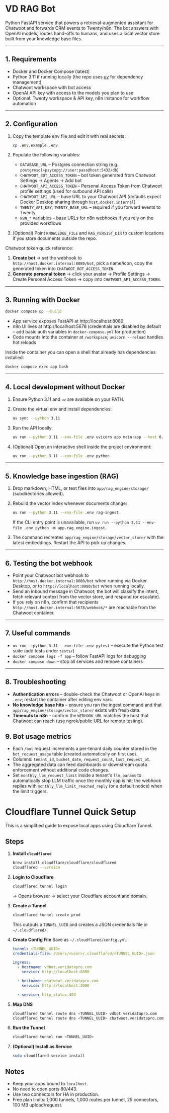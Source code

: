 # VD RAG Bot

Python FastAPI service that powers a retrieval-augmented assistant for Chatwoot and forwards CRM events to Twenty/n8n. The bot answers with OpenAI models, routes hand-offs to humans, and uses a local vector store built from your knowledge base files.

---

## 1. Requirements

- Docker and Docker Compose (latest)
- Python 3.11 if running locally (the repo uses [uv](https://docs.astral.sh/uv/) for dependency management)
- Chatwoot workspace with bot access
- OpenAI API key with access to the models you plan to use
- Optional: Twenty workspace & API key, n8n instance for workflow automation

---

## 2. Configuration

1. Copy the template env file and edit it with real secrets:

   ```bash
   cp .env.example .env
   ```

2. Populate the following variables:

   - `DATABASE_URL` – Postgres connection string (e.g. `postgresql+psycopg://user:pass@host:5432/db`)
   - `CHATWOOT_BOT_ACCESS_TOKEN` – bot token generated from Chatwoot Settings → Agents → Add bot
   - `CHATWOOT_API_ACCESS_TOKEN` – Personal Access Token from Chatwoot profile settings (used for outbound API calls)
   - `CHATWOOT_API_URL` – base URL to your Chatwoot API (defaults expect Docker Desktop sharing through `host.docker.internal`)
   - `TWENTY_API_KEY`, `TWENTY_BASE_URL` – required if you forward events to Twenty
   - `N8N_*` variables – base URLs for n8n webhooks if you rely on the provided workflows

3. (Optional) Point `KNOWLEDGE_FILE` and `RAG_PERSIST_DIR` to custom locations if you store documents outside the repo.

Chatwoot token quick reference:

1. **Create bot** → set the webhook to `http://host.docker.internal:8080/bot`, pick a name/icon, copy the generated token into `CHATWOOT_BOT_ACCESS_TOKEN`.
2. **Generate personal token** → click your avatar → Profile Settings → Create Personal Access Token → copy into `CHATWOOT_API_ACCESS_TOKEN`.

---

## 3. Running with Docker

```bash
docker compose up --build
```

- App service exposes FastAPI at http://localhost:8080
- n8n UI lives at http://localhost:5678 (credentials are disabled by default – add basic auth variables in `docker-compose.yml` for production)
- Code mounts into the container at `/workspace`; `uvicorn --reload` handles hot reloads

Inside the container you can open a shell that already has dependencies installed:

```bash
docker compose exec app bash
```

---

## 4. Local development without Docker

1. Ensure Python 3.11 and `uv` are available on your PATH.
2. Create the virtual env and install dependencies:

   ```bash
   uv sync --python 3.11
   ```

3. Run the API locally:

   ```bash
   uv run --python 3.11 --env-file .env uvicorn app.main:app --host 0.0.0.0 --port 8080 --reload
   ```

4. (Optional) Open an interactive shell inside the project environment:

   ```bash
   uv run --python 3.11 --env-file .env python
   ```

---

## 5. Knowledge base ingestion (RAG)

1. Drop markdown, HTML, or text files into `app/rag_engine/storage/` (subdirectories allowed).
2. Rebuild the vector index whenever documents change:

   ```bash
   uv run --python 3.11 --env-file .env rag-ingest
   ```

   If the CLI entry point is unavailable, run `uv run --python 3.11 --env-file .env python -m app.rag_engine.ingest`.

3. The command recreates `app/rag_engine/storage/vector_store/` with the latest embeddings. Restart the API to pick up changes.

---

## 6. Testing the bot webhook

- Point your Chatwoot bot webhook to `http://host.docker.internal:8080/bot` when running via Docker Desktop, or to `http://localhost:8080/bot` when running locally.
- Send an inbound message in Chatwoot; the bot will classify the intent, fetch relevant context from the vector store, and respond (or escalate).
- If you rely on n8n, confirm that recipients `http://host.docker.internal:5678/webhook/*` are reachable from the Chatwoot container.

---

## 7. Useful commands

- `uv run --python 3.11 --env-file .env pytest` – execute the Python test suite (add tests under `tests/`)
- `docker compose logs -f app` – follow FastAPI logs for debugging
- `docker compose down` – stop all services and remove containers

---

## 8. Troubleshooting

- **Authentication errors** – double-check the Chatwoot or OpenAI keys in `.env`; restart the container after editing env vars.
- **No knowledge base hits** – ensure you ran the ingest command and that `app/rag_engine/storage/vector_store/` exists with fresh data.
- **Timeouts to n8n** – confirm the `WEBHOOK_URL` matches the host that Chatwoot can reach (use ngrok/public URL for remote testing).

## 9. Bot usage metrics

- Each `/bot` request increments a per-tenant daily counter stored in the `bot_request_usage` table (created automatically on first use).
- Columns: `tenant_id`, `bucket_date`, `request_count`, `last_request_at`.
- The aggregated data can feed dashboards or downstream quota enforcement without additional code changes.
- Set `monthly_llm_request_limit` inside a tenant's `llm_params` to automatically stop LLM traffic once the monthly cap is hit; the webhook replies with `monthly_llm_limit_reached_reply` (or a default notice) when the limit triggers.

# Cloudflare Tunnel Quick Setup

This is a simplified guide to expose local apps using Cloudflare Tunnel.

## Steps

1. **Install `cloudflared`**

   ```bash
   brew install cloudflare/cloudflare/cloudflared
   cloudflared --version
   ```

2. **Login to Cloudflare**

   ```bash
   cloudflared tunnel login
   ```

   → Opens browser → select your Cloudflare account and domain.

3. **Create a Tunnel**

   ```bash
   cloudflared tunnel create prod
   ```

   This outputs a `TUNNEL_UUID` and creates a JSON credentials file in `~/.cloudflared/`.

4. **Create Config File**
   Save as `~/.cloudflared/config.yml`:

   ```yaml
   tunnel: <TUNNEL_UUID>
   credentials-file: /Users/<user>/.cloudflared/<TUNNEL_UUID>.json

   ingress:
     - hostname: vdbot.veridatapro.com
       service: http://localhost:8080

     - hostname: chatwoot.veridatapro.com
       service: http://localhost:3000

     - service: http_status:404
   ```

5. **Map DNS**

   ```bash
   cloudflared tunnel route dns <TUNNEL_UUID> vdbot.veridatapro.com
   cloudflared tunnel route dns <TUNNEL_UUID> chatwoot.veridatapro.com
   ```

6. **Run the Tunnel**

   ```bash
   cloudflared tunnel run <TUNNEL_UUID>
   ```

7. **(Optional) Install as Service**
   ```bash
   sudo cloudflared service install
   ```

## Notes

- Keep your apps bound to `localhost`.
- No need to open ports 80/443.
- Use two connectors for HA in production.
- Free plan limits: 1,000 tunnels, 1,000 routes per tunnel, 25 connectors, 100 MB upload/request.
